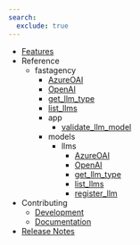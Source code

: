 ```yaml
---
search:
  exclude: true
---
```

- [Features](fastagency.md)
- Reference
    - fastagency
        - [AzureOAI](api/fastagency/AzureOAI.md)
        - [OpenAI](api/fastagency/OpenAI.md)
        - [get_llm_type](api/fastagency/get_llm_type.md)
        - [list_llms](api/fastagency/list_llms.md)
        - app
            - [validate_llm_model](api/fastagency/app/validate_llm_model.md)
        - models
            - llms
                - [AzureOAI](api/fastagency/models/llms/AzureOAI.md)
                - [OpenAI](api/fastagency/models/llms/OpenAI.md)
                - [get_llm_type](api/fastagency/models/llms/get_llm_type.md)
                - [list_llms](api/fastagency/models/llms/list_llms.md)
                - [register_llm](api/fastagency/models/llms/register_llm.md)
- Contributing
    - [Development](getting-started/contributing/CONTRIBUTING.md)
    - [Documentation](getting-started/contributing/docs.md)
- [Release Notes](release.md)